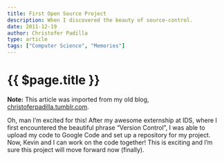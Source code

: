 ```yaml
---
title: First Open Source Project
description: When I discovered the beauty of source-control.
date: 2011-12-19
author: Christofer Padilla
type: article
tags: ["Computer Science", "Memories"]
---
```


# {{ $page.title }}

<div class="info"><b>Note:</b> This article was imported from my old blog, <a href="https://christoferpadilla.tumblr.com/post/14447653252/first-open-source-project">christoferpadilla.tumblr.com</a>.</div>

Oh, man I’m excited for this! After my awesome externship at IDS, where I first encountered the beautiful phrase “Version Control”, I was able to upload my code to Google Code and set up a repository for my project. Now, Kevin and I can work on the code together! This is exciting and I’m sure this project will move forward now (finally).

<TagLinks />

<Comments />

